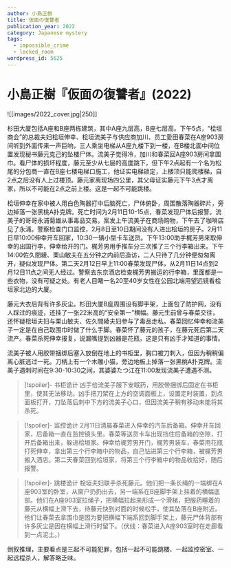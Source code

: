 ```yaml
---
author: 小島正樹
title: 仮面の復讐者
publication_year: 2022
category: Japanese mystery
tags:
  - impossible_crime
  - locked_room
wordpress_id: 5625
---
```


# 小島正樹『仮面の復讐者』(2022)

![[images/2022_cover.jpg|250]]

杉田大厦包括A座和B座两栋建筑，其中A座九层高，B座七层高。下午5点，“桧垣商会”的总裁夫妇桧垣伸幸、桧垣流美子与供应商加川、员工愛田春菜在A座903房间听到外面传来一声巨响，三人乘坐电梯从A座九楼下到一楼，在B楼北面中间位置发现秘书藤元克己的坠楼尸体。流美子觉得冷，加川和春菜回A座903房间拿围巾。看尸体的损坏程度，藤元至少从七层的高度跳下，但下午2点起有一个名为松尾的分包商一直在B座七楼电梯口施工，他证实电梯锁定，上楼顶只能爬楼梯，自2点之后没有人上过楼顶。藤元家离现场四公里，其父母证实藤元下午3点才离家，所以不可能在2点之前上楼。这是一起不可能跳楼。

桧垣伸幸在家中被人用白色陶器打中后脑死亡，尸体俯卧，周围散落陶器碎片，旁边掉落一张黑桃A扑克牌。死亡时间为2月11日10-15点，春菜发现尸体后报警。流美子的哥哥永浦菊雄从事毒品交易。案发上午流美子在商场购物，下午去了咖啡店见了永浦。警察检查门口监控，2月8日至10日期间没有人进出桧垣的房子。2月11日早10:00伸幸开车回家，10:30一辆小型卡车送货。下午13:00助手梶芳男来取伸幸的出国行李，伸幸给开的门。梶芳男用手推车分三次推了三个行李箱出来。下午14:00佐久間綾、栗山敏夫在五分钟之内前后造访，二人只待了几分钟便匆匆离开，疑似发现尸体。第二天2月12日早上11:00春菜发现尸体，从2月11日14点到2月12日11点之间无人经过。警察去东京酒店检查梶芳男搬运的行李箱，里面都是一些衣物，没有可疑之处。有老人目睹一名20至40岁女性在公园北端用望远镜看桧垣家北边的大厦。

藤元大衣后背有许多灰尘。杉田大厦B座周围设有脚手架，上面包了防护网，没有人踩过的痕迹，还挂了一张22米高的“安全第一”横幅。藤元生前曾与春菜交往，还怀疑桧垣夫妇与栗山敏夫、佐久間綾夫妇参与了毒品走私。春菜回忆伸幸和流美子一定是在自己取围巾时做了什么手脚。春菜怀了藤元的孩子，在藤元死后第二天流产。春菜杀死伸幸报复，说漏嘴提到凶器是花瓶，这是只有凶手才知道的事情。

流美子被人用胶带捆绑后塞入放倒在地上的书柜里，胸口被刀刺入，但因为稍稍偏离心脏逃过一死。刀柄上有一个木雕小猫，旁边地板上掉落一张黑桃A扑克牌。流美子遇刺时间在9:30-10:30之间，其婆婆たつ江在11:00发现流美子遭遇不测。

> [!spoiler]- 书柜诡计
> 凶手给流美子服下安眠药，用胶带捆绑后固定在书柜里，使其无法移动。凶手把刀架在上方的空调面板上，设置定时装置，到点面板打开，刀坠落后刺中下方的流美子心口，但因流美子稍有移动未能将其杀死。

> [!spoiler]- 监控诡计
> 2月11日清晨春菜进入伸幸的汽车后备箱。伸幸开车回家，后备箱一直在监控镜头里。春菜等送货卡车出现挡住后备箱的空隙，打开后备箱出来，躲进桧垣家。伸幸给梶芳男开门，梶芳男装车，春菜用花瓶打死伸幸，拿出第三个行李箱中的物品，自己钻进第三个行李箱，被梶芳男搬入酒店。第二天春菜回到桧垣家，将第三个行李箱中的物品收拾好，随后报警。

> [!spoiler]- 跳楼诡计
> 桧垣夫妇联手杀死藤元。他们把一条长绳的一端绑在A座903室的卧室，从窗户扔扔出去，另一端系在B座脚手架上挂着的横幅底部。他们在A座903室拉绳子，把横幅拉起来形成一个滑梯，把服药睡着的藤元从横幅上滑下去，待藤元快到对面的时候松手，使其坠落在B座附近。他们让春菜去拿围巾是因为要把横幅下端系回到脚手架上，藤元尸体背部有许多灰尘是因在横幅上滑行时留下。（伏线：春菜进入A座903室时在走廊看到一点泥土。）

倒叙推理，主要看点是三起不可能犯罪，包括一起不可能跳楼、一起监控密室、一起远程杀人，解答略乏味。